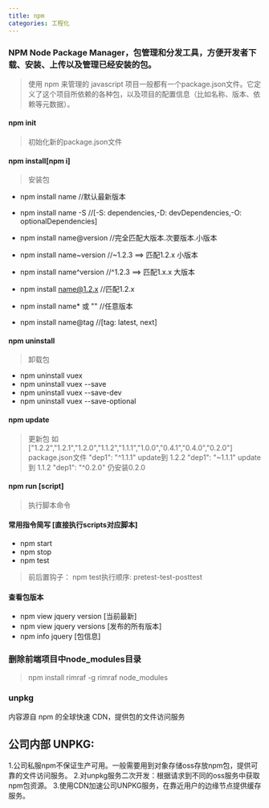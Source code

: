 ```yaml
---
title: npm
categories: 工程化
---
```

### NPM Node Package Manager，包管理和分发工具，方便开发者下载、安装、上传以及管理已经安装的包。
> 使用 npm 来管理的 javascript 项目一般都有一个package.json文件。它定义了这个项目所依赖的各种包，以及项目的配置信息（比如名称、版本、依赖等元数据）。


#### npm init
> 初始化新的package.json文件

#### npm install[npm i] 
> 安装包
- npm install name          //默认最新版本
- npm install name  -S        //[-S: dependencies,-D: devDependencies,-O: optionalDependencies]

- npm install name@version  //完全匹配大版本.次要版本.小版本
- npm install name~version  //~1.2.3 ==> 匹配1.2.x 小版本
- npm install name^version  //^1.2.3 ==> 匹配1.x.x 大版本
- npm install name@1.2.x    //匹配1.2.x
- npm install name* 或 ""   //任意版本
- npm install name@tag   //[tag: latest, next] 

#### npm uninstall
> 卸载包
- npm uninstall vuex
- npm uninstall vuex --save
- npm uninstall vuex --save-dev
- npm uninstall vuex --save-optional

#### npm update
> 更新包
> 如 ["1.2.2","1.2.1","1.2.0","1.1.2","1.1.1","1.0.0","0.4.1","0.4.0","0.2.0"]
> package.json文件 
> "dep1": "^1.1.1"   update到 1.2.2
> "dep1": "~1.1.1"   update到 1.1.2
> "dep1": "^0.2.0"   仍安装0.2.0
#### npm run [script]
> 执行脚本命令

#### 常用指令简写 [直接执行scripts对应脚本]
- npm start 
- npm stop
- npm test
> 前后置钩子：
> npm test执行顺序: pretest-test-posttest

#### 查看包版本
- npm view jquery version  [当前最新]
- npm view jquery versions [发布的所有版本]
- npm info jquery [包信息]

### 删除前端项目中node_modules目录
> npm install rimraf -g
> rimraf node_modules    


### unpkg
内容源自 npm 的全球快速 CDN，提供包的文件访问服务   
 

## 公司内部 UNPKG:
1.公司私服npm不保证生产可用。一般需要用到对象存储oss存放npm包，提供可靠的文件访问服务。
2.对unpkg服务二次开发：根据请求到不同的oss服务中获取npm包资源。
3.使用CDN加速公司UNPKG服务，在靠近用户的边缘节点提供缓存服务。






